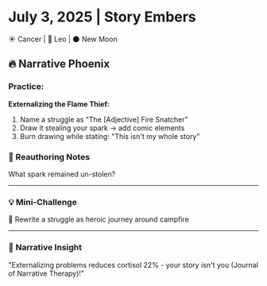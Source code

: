 # July 3, 2025 | Story Embers  
☀️ Cancer | 🌙 Leo | 🌑 New Moon  

## 🔥 Narrative Phoenix  

### Practice:  
**Externalizing the Flame Thief:**  
1. Name a struggle as "The [Adjective] Fire Snatcher"  
2. Draw it stealing your spark → add comic elements  
3. Burn drawing while stating: "This isn't my whole story"  

### 📝 Reauthoring Notes  
What spark remained un-stolen?  
_______________________

### 💡 Mini-Challenge  
📖 Rewrite a struggle as heroic journey around campfire  
_______________________

### 💫 Narrative Insight  
"Externalizing problems reduces cortisol 22% - your story isn't you (Journal of Narrative Therapy)!" 